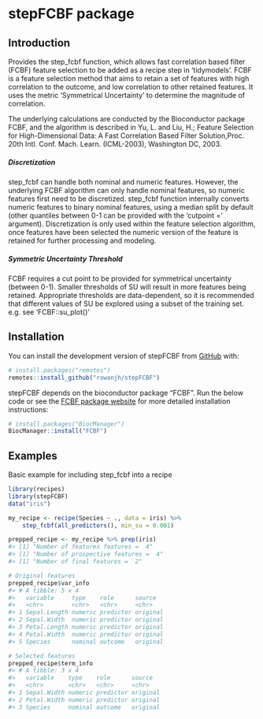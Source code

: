 
# stepFCBF package

## Introduction

Provides the step_fcbf function, which allows fast correlation based
filter (FCBF) feature selection to be added as a recipe step in
‘tidymodels’. FCBF is a feature selection method that aims to retain a
set of features with high correlation to the outcome, and low
correlation to other retained features. It uses the metric ‘Symmetrical
Uncertainty’ to determine the magnitude of correlation.

The underlying calculations are conducted by the Bioconductor package
FCBF, and the algorithm is described in Yu, L. and Liu, H.; Feature
Selection for High-Dimensional Data: A Fast Correlation Based Filter
Solution,Proc. 20th Intl. Conf. Mach. Learn. (ICML-2003), Washington DC,
2003.

##### Discretization

step_fcbf can handle both nominal and numeric features. However, the
underlying FCBF algorithm can only handle nominal features, so numeric
features first need to be discretized. step_fcbf function internally
converts numeric features to binary nominal features, using a median
split by default (other quantiles between 0-1 can be provided with the
‘cutpoint =’ argument). Discretization is only used within the feature
selection algorithm, once features have been selected the numeric
version of the feature is retained for further processing and modeling.

##### Symmetric Uncertainty Threshold

FCBF requires a cut point to be provided for symmetrical uncertainty
(between 0-1). Smaller thresholds of SU will result in more features
being retained. Appropriate thresholds are data-dependent, so it is
recommended that different values of SU be explored using a subset of
the training set. e.g. see ‘FCBF::su_plot()’

## Installation

You can install the development version of stepFCBF from
[GitHub](https://github.com/) with:

``` r
# install.packages("remotes")
remotes::install_github("rowanjh/stepFCBF")
```

stepFCBF depends on the bioconductor package “FCBF”. Run the below code
or see the [FCBF package
website](https://www.bioconductor.org/packages/release/bioc/html/FCBF.html)
for more detailed installation instructions:

``` r
# install.packages("BiocManager")
BiocManager::install("FCBF")
```

## Examples

Basic example for including step_fcbf into a recipe

``` r
library(recipes)
library(stepFCBF)
data("iris")
```

``` r
my_recipe <- recipe(Species ~ ., data = iris) %>%
    step_fcbf(all_predictors(), min_su = 0.001)

prepped_recipe <- my_recipe %>% prep(iris)
#> [1] "Number of features features =  4"
#> [1] "Number of prospective features =  4"
#> [1] "Number of final features =  2"

# Original features
prepped_recipe$var_info
#> # A tibble: 5 x 4
#>   variable     type    role      source  
#>   <chr>        <chr>   <chr>     <chr>   
#> 1 Sepal.Length numeric predictor original
#> 2 Sepal.Width  numeric predictor original
#> 3 Petal.Length numeric predictor original
#> 4 Petal.Width  numeric predictor original
#> 5 Species      nominal outcome   original

# Selected features
prepped_recipe$term_info
#> # A tibble: 3 x 4
#>   variable    type    role      source  
#>   <chr>       <chr>   <chr>     <chr>   
#> 1 Sepal.Width numeric predictor original
#> 2 Petal.Width numeric predictor original
#> 3 Species     nominal outcome   original
```
